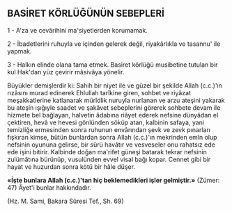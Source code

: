 ## BASİRET KÖRLÜĞÜNÜN SEBEPLERİ

1 - A'za ve cevârihini ma'siyetlerden ko­rumamak.

2 - İbadetlerini ruhuyla ve içinden gelerek değil, riyakârlıkla ve tasannu' ile yapmak.

3   - Halkın elinde olana tama etmek. Basiret körlüğü musibetine tutulan bir kul Hak'dan yüz çevirir mâsivâya yönelir.

Büyükler demişlerdir ki: Sahih bir niyet ile ve güzel bir şekilde Allah (c.c.)'ın rızâsını murad edinerek Ehlullah tarîkine giren, sohbet ve riyâzat meşakkatlerine katlanarak mürîdlik nu­ruyla nurlanan ve arzu ateşini yakarak bu ate­şin ışığıyle saadet ve şakâvet sebeplerini göre­rek sohbete devam ile hizmete bel bağlayan, halvetin âdabına riâyet ederek nefsine dünyâ­dan el çektiren, hevâ ve hevesi gönlünden sö­küp atan, kalbinin safaya, yani temizliğe erme­sinden sonra ruhunun envârından şevk ve zevk pınarları fışkıran kimse, bütün bunlardan son­ra Allah (c.c.)'ın mekrinden emîn olup nefsinin oyununa gelirse, bir sürü havâtır ve vesveseler onu rahatsız ede ede işini bitirir. Kalbinde do­ğan ma'rifet güneşi batarak tekrar nefsinin zulümâtına bürünüp, vusulünden evvel visal ba­ğı kopar. Cennet gibi bir hayat ve huzurdan sonra kötü bir hâle düşer.

**«İşte bunlara Allah (c.c.)'tan hiç bekleme­dikleri işler gelmiştir.»** (Zümer: 47) Âyet'i bun­lar hakkındadır.

(Hz. M. Sami, Bakara Sûresi Tef., Sh. 69)
